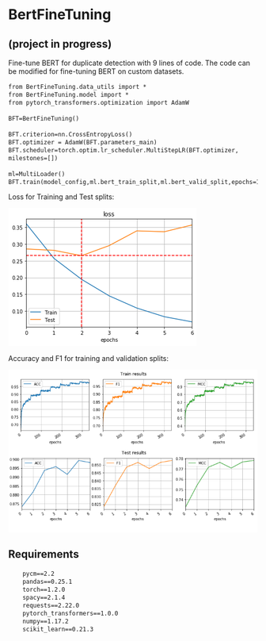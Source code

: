 # BertFineTuning
## (project in progress)


Fine-tune BERT for duplicate detection with 9 lines of code. The code can be modified for fine-tuning BERT on custom datasets.


    from BertFineTuning.data_utils import *
    from BertFineTuning.model import *
    from pytorch_transformers.optimization import AdamW
    
    BFT=BertFineTuning()

    BFT.criterion=nn.CrossEntropyLoss()
    BFT.optimizer = AdamW(BFT.parameters_main)
    BFT.scheduler=torch.optim.lr_scheduler.MultiStepLR(BFT.optimizer, milestones=[])
    
    ml=MultiLoader()
    BFT.train(model_config,ml.bert_train_split,ml.bert_valid_split,epochs=100,print_every=100,validate_at_epoch=0)
 
 
Loss for Training and Test splits:<br>
<p align="left">
<img src="/images/loss.png"></img>
</p>
 
Accuracy and F1 for training and validation splits:<br>
<p align="left">
<img src="/images/results.png"></img>
</p>



## Requirements
        pycm==2.2
        pandas==0.25.1
        torch==1.2.0
        spacy==2.1.4
        requests==2.22.0
        pytorch_transformers==1.0.0
        numpy==1.17.2
        scikit_learn==0.21.3
